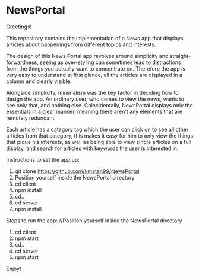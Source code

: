 # NewsPortal

Greetings!

This repository contains the implementation of a News app that displays articles about happenings from different topics and interests.

The design of this News Portal app revolves around simplicity and straight-forwardness, seeing as over-styling can sometimes lead to distractions from the things you actually want to concentrate on.
Therefore the app is very easy to understand at first glance, all the articles are displayed in a column and clearly visible.

Alongside simplicity, minimalism was the key factor in deciding how to design the app. 
An ordinary user, who comes to view the news, wants to see only that, and nothing else.
Coincidentally, NewsPortal displays only the essentials in a clear manner, meaning there aren't any elements that are remotely redundant

Each article has a category tag which the user can click on to see all other articles from that category, this makes it easy for him to only view the things that pique his interests, as well as being able to view single articles on a full display, and search for articles with keywords the user is interested in.

Instructions to set the app up:

1. git clone https://github.com/kmatan99/NewsPortal
2. Position yourself inside the NewsPortal directory
3. cd client
4. npm install
5. cd..
6. cd server
7. npm install

Steps to run the app:
//Position yourself inside the NewsPortal directory

1. cd client
2. npm start
3. cd..
4. cd server
5. npm start

Enjoy!
